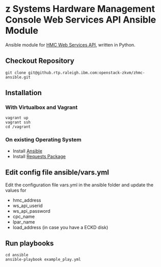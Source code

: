 # z Systems Hardware Management Console Web Services API Ansible Module 

Ansible module for [HMC Web Services API](http://www-01.ibm.com/support/docview.wss?uid=isg29b97f40675618ba085257a6a00777bea), written in Python.


## Checkout Repository
    
    git clone git@github.rtp.raleigh.ibm.com:openstack-zkvm/zhmc-ansible.git

## Installation 
### With Virtualbox and Vagrant

    vagrant up
    vagrant ssh
    cd /vagrant

### On existing Operating System

* Install [Ansible](http://docs.ansible.com/ansible/intro_installation.html)
* Install [Requests Package](http://docs.python-requests.org/en/master/user/install/)
    
## Edit config file ansible/vars.yml

Edit the configuration file vars.yml in the ansible folder and update the values for 
* hmc_address
* ws_api_userid
* ws_api_password
* cpc_name
* lpar_name
* load_address (in case you have a ECKD disk)

## Run playbooks

    cd ansible
    ansible-playbook example_play.yml
